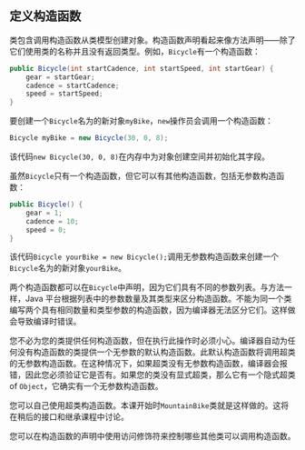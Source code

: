 ## 定义构造函数

类包含调用构造函数从类模型创建对象。构造函数声明看起来像方法声明——除了它们使用类的名称并且没有返回类型。例如，`Bicycle`有一个构造函数：

```java
public Bicycle(int startCadence, int startSpeed, int startGear) {
    gear = startGear;
    cadence = startCadence;
    speed = startSpeed;
}
```

要创建一个`Bicycle`名为的新对象`myBike`，`new`操作员会调用一个构造函数：

```java
Bicycle myBike = new Bicycle(30, 0, 8);
```

该代码`new Bicycle(30, 0, 8)`在内存中为对象创建空间并初始化其字段。

虽然`Bicycle`只有一个构造函数，但它可以有其他构造函数，包括无参数构造函数：

```java
public Bicycle() {
    gear = 1;
    cadence = 10;
    speed = 0;
}
```

该代码`Bicycle yourBike = new Bicycle();`调用无参数构造函数来创建一个`Bicycle`名为的新对象`yourBike`。

两个构造函数都可以在`Bicycle`中声明，因为它们具有不同的参数列表。与方法一样，Java 平台根据列表中的参数数量及其类型来区分构造函数。不能为同一个类编写两个具有相同数量和类型参数的构造函数，因为编译器无法区分它们。这样做会导致编译时错误。

您不必为您的类提供任何构造函数，但在执行此操作时必须小心。编译器自动为任何没有构造函数的类提供一个无参数的默认构造函数。此默认构造函数将调用超类的无参数构造函数。在这种情况下，如果超类没有无参数构造函数，编译器会报错，因此您必须验证它是否有。如果您的类没有显式超类，那么它有一个隐式超类 of `Object`，它确实有一个无参数构造函数。

您可以自己使用超类构造函数。本课开始时`MountainBike`类就是这样做的。这将在稍后的接口和继承课程中讨论。

您可以在构造函数的声明中使用访问修饰符来控制哪些其他类可以调用构造函数。